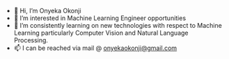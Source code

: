 - 👋 Hi, I’m Onyeka Okonji
- 👀 I’m interested in Machine Learning Engineer opportunities
- 🌱 I’m consistently learning on new technologies with respect to Machine Learning particularly Computer Vision and Natural Language Processing.
- 📫 I can be reached via mail @ onyekaokonji@gmail.com

<!---
onyekaokonji/onyekaokonji is a ✨ special ✨ repository because its `README.md` (this file) appears on your GitHub profile.
You can click the Preview link to take a look at your changes.
--->
